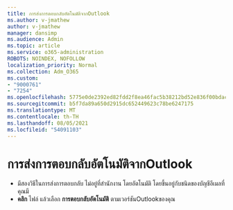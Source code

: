 ```yaml
---
title: การส่งการตอบกลับอัตโนมัติจากOutlook
ms.author: v-jmathew
author: v-jmathew
manager: dansimp
ms.audience: Admin
ms.topic: article
ms.service: o365-administration
ROBOTS: NOINDEX, NOFOLLOW
localization_priority: Normal
ms.collection: Adm_O365
ms.custom:
- "9000761"
- "7254"
ms.openlocfilehash: 5775e0de2392ed82fdd2f8ea46fac5b38212bd52e836f00bdac68b24e31639ba
ms.sourcegitcommit: b5f7da89a650d2915dc652449623c78be6247175
ms.translationtype: MT
ms.contentlocale: th-TH
ms.lasthandoff: 08/05/2021
ms.locfileid: "54091103"
---
```

# <a name="sending-automatic-replies-from-outlook"></a>การส่งการตอบกลับอัตโนมัติจากOutlook

- มีสองวิธีในการส่งการตอบกลับ ไม่อยู่ที่สํานักงาน โดยอัตโนมัติ โดยขึ้นอยู่กับชนิดของบัญชีอีเมลที่คุณมี
- **คลิก** ไฟล์ แล้วเลือก **การตอบกลับอัตโนมัติ** ตามเวอร์ชันOutlookของคุณ
